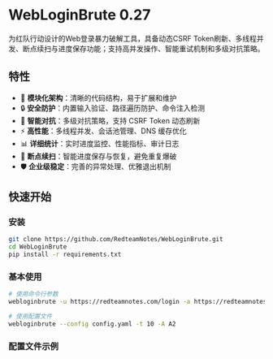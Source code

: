 # WebLoginBrute 0.27

为红队行动设计的Web登录暴力破解工具，具备动态CSRF Token刷新、多线程并发、断点续扫与进度保存功能；支持高并发操作、智能重试机制和多级对抗策略。

## 特性

- 🚀 **模块化架构**：清晰的代码结构，易于扩展和维护
- 🔒 **安全防护**：内置输入验证、路径遍历防护、命令注入检测
- 🎯 **智能对抗**：多级对抗策略，支持 CSRF Token 动态刷新
- ⚡ **高性能**：多线程并发、会话池管理、DNS 缓存优化
- 📊 **详细统计**：实时进度监控、性能指标、审计日志
- 🔄 **断点续扫**：智能进度保存与恢复，避免重复爆破
- 🛡️ **企业级稳定**：完善的异常处理、优雅退出机制

## 快速开始

### 安装

```bash
git clone https://github.com/RedteamNotes/WebLoginBrute.git
cd WebLoginBrute
pip install -r requirements.txt
```

### 基本使用

```bash
# 使用命令行参数
webloginbrute -u https://redteamnotes.com/login -a https://redteamnotes.com/login/authenticate -U users.txt -P passwords.txt -t 10 -v

# 使用配置文件
webloginbrute --config config.yaml -t 10 -A A2
```

### 配置文件示例

```